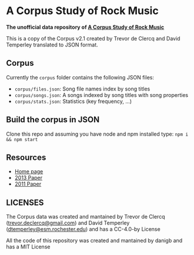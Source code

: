 # A Corpus Study of Rock Music

__The unofficial data repository of [A Corpus Study of Rock Music](http://theory.esm.rochester.edu/rock_corpus/index.html)__

This is a copy of the Corpus v2.1 created by Trevor de Clercq and David Temperley translated to JSON format.

## Corpus

Currently the `corpus` folder contains the following JSON files:

- `corpus/files.json`: Song file names index by song titles
- `corpus/songs.json`: A songs indexed by song titles with song properties
- `corpus/stats.json`: Statistics (key frequency, ...)

## Build the corpus in JSON

Clone this repo and assuming you have node and npm installed type: `npm i && npm start`

## Resources

- [Home page](http://theory.esm.rochester.edu/rock_corpus/index.html)
- [2013 Paper](http://theory.esm.rochester.edu/rock_corpus/temperley_declercq_2013.pdf)
- [2011 Paper](http://theory.esm.rochester.edu/rock_corpus/2011_paper/declercq_temperley_2011.pdf)

## LICENSES

The Corpus data was created and mantained by Trevor de Clercq (trevor.declercq@gmail.com) and David Temperley (dtemperley@esm.rochester.edu) and has a CC-4.0-by License

All the code of this repository was created and mantained by danigb and has a MIT License
